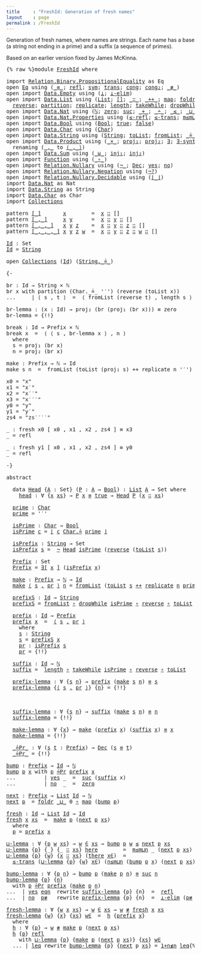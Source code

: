 ```yaml
---
title     : "FreshId: Generation of fresh names"
layout    : page
permalink : /FreshId
---
```


Generation of fresh names, where names are strings.
Each name has a base (a string not ending in a prime)
and a suffix (a sequence of primes).

Based on an earlier version fixed by James McKinna.

<pre class="Agda">{% raw %}<a id="307" class="Keyword">module</a> <a id="314" href="{% endraw %}{{ site.baseurl }}{% link out/FreshId.md %}{% raw %}" class="Module">FreshId</a> <a id="322" class="Keyword">where</a>

<a id="329" class="Keyword">import</a> <a id="336" href="https://agda.github.io/agda-stdlib/Relation.Binary.PropositionalEquality.html" class="Module">Relation.Binary.PropositionalEquality</a> <a id="374" class="Symbol">as</a> <a id="377" class="Module">Eq</a>
<a id="380" class="Keyword">open</a> <a id="385" href="https://agda.github.io/agda-stdlib/Relation.Binary.PropositionalEquality.html" class="Module">Eq</a> <a id="388" class="Keyword">using</a> <a id="394" class="Symbol">(</a><a id="395" href="https://agda.github.io/agda-stdlib/Agda.Builtin.Equality.html#83" class="Datatype Operator">_≡_</a><a id="398" class="Symbol">;</a> <a id="400" href="https://agda.github.io/agda-stdlib/Agda.Builtin.Equality.html#140" class="InductiveConstructor">refl</a><a id="404" class="Symbol">;</a> <a id="406" href="https://agda.github.io/agda-stdlib/Relation.Binary.PropositionalEquality.Core.html#565" class="Function">sym</a><a id="409" class="Symbol">;</a> <a id="411" href="https://agda.github.io/agda-stdlib/Relation.Binary.PropositionalEquality.Core.html#632" class="Function">trans</a><a id="416" class="Symbol">;</a> <a id="418" href="https://agda.github.io/agda-stdlib/Relation.Binary.PropositionalEquality.html#981" class="Function">cong</a><a id="422" class="Symbol">;</a> <a id="424" href="https://agda.github.io/agda-stdlib/Relation.Binary.PropositionalEquality.html#1219" class="Function">cong₂</a><a id="429" class="Symbol">;</a> <a id="431" href="https://agda.github.io/agda-stdlib/Relation.Binary.Core.html#4493" class="Function Operator">_≢_</a><a id="434" class="Symbol">)</a>
<a id="436" class="Keyword">open</a> <a id="441" class="Keyword">import</a> <a id="448" href="https://agda.github.io/agda-stdlib/Data.Empty.html" class="Module">Data.Empty</a> <a id="459" class="Keyword">using</a> <a id="465" class="Symbol">(</a><a id="466" href="https://agda.github.io/agda-stdlib/Data.Empty.html#243" class="Datatype">⊥</a><a id="467" class="Symbol">;</a> <a id="469" href="https://agda.github.io/agda-stdlib/Data.Empty.html#360" class="Function">⊥-elim</a><a id="475" class="Symbol">)</a>
<a id="477" class="Keyword">open</a> <a id="482" class="Keyword">import</a> <a id="489" href="https://agda.github.io/agda-stdlib/Data.List.html" class="Module">Data.List</a> <a id="499" class="Keyword">using</a> <a id="505" class="Symbol">(</a><a id="506" href="https://agda.github.io/agda-stdlib/Agda.Builtin.List.html#80" class="Datatype">List</a><a id="510" class="Symbol">;</a> <a id="512" href="https://agda.github.io/agda-stdlib/Data.List.Base.html#7335" class="InductiveConstructor">[]</a><a id="514" class="Symbol">;</a> <a id="516" href="https://agda.github.io/agda-stdlib/Agda.Builtin.List.html#132" class="InductiveConstructor Operator">_∷_</a><a id="519" class="Symbol">;</a> <a id="521" href="https://agda.github.io/agda-stdlib/Data.List.Base.html#1336" class="Function Operator">_++_</a><a id="525" class="Symbol">;</a> <a id="527" href="https://agda.github.io/agda-stdlib/Data.List.Base.html#1002" class="Function">map</a><a id="530" class="Symbol">;</a> <a id="532" href="https://agda.github.io/agda-stdlib/Data.List.Base.html#2325" class="Function">foldr</a><a id="537" class="Symbol">;</a> <a id="539" href="https://agda.github.io/agda-stdlib/Data.List.Base.html#6486" class="Function">filter</a><a id="545" class="Symbol">;</a>
  <a id="549" href="https://agda.github.io/agda-stdlib/Data.List.Base.html#7054" class="Function">reverse</a><a id="556" class="Symbol">;</a> <a id="558" href="https://agda.github.io/agda-stdlib/Data.List.Base.html#6678" class="Function">partition</a><a id="567" class="Symbol">;</a> <a id="569" href="https://agda.github.io/agda-stdlib/Data.List.Base.html#3425" class="Function">replicate</a><a id="578" class="Symbol">;</a> <a id="580" href="https://agda.github.io/agda-stdlib/Data.List.Base.html#3191" class="Function">length</a><a id="586" class="Symbol">;</a> <a id="588" href="https://agda.github.io/agda-stdlib/Data.List.Base.html#5627" class="Function">takeWhile</a><a id="597" class="Symbol">;</a> <a id="599" href="https://agda.github.io/agda-stdlib/Data.List.Base.html#5795" class="Function">dropWhile</a><a id="608" class="Symbol">)</a>
<a id="610" class="Keyword">open</a> <a id="615" class="Keyword">import</a> <a id="622" href="https://agda.github.io/agda-stdlib/Data.Nat.html" class="Module">Data.Nat</a> <a id="631" class="Keyword">using</a> <a id="637" class="Symbol">(</a><a id="638" href="https://agda.github.io/agda-stdlib/Agda.Builtin.Nat.html#97" class="Datatype">ℕ</a><a id="639" class="Symbol">;</a> <a id="641" href="https://agda.github.io/agda-stdlib/Agda.Builtin.Nat.html#115" class="InductiveConstructor">zero</a><a id="645" class="Symbol">;</a> <a id="647" href="https://agda.github.io/agda-stdlib/Agda.Builtin.Nat.html#128" class="InductiveConstructor">suc</a><a id="650" class="Symbol">;</a> <a id="652" href="https://agda.github.io/agda-stdlib/Agda.Builtin.Nat.html#230" class="Primitive Operator">_+_</a><a id="655" class="Symbol">;</a> <a id="657" href="https://agda.github.io/agda-stdlib/Agda.Builtin.Nat.html#320" class="Primitive Operator">_∸_</a><a id="660" class="Symbol">;</a> <a id="662" href="https://agda.github.io/agda-stdlib/Data.Nat.Base.html#802" class="Datatype Operator">_≤_</a><a id="665" class="Symbol">;</a> <a id="667" href="https://agda.github.io/agda-stdlib/Data.Nat.Base.html#2305" class="Function Operator">_⊔_</a><a id="670" class="Symbol">)</a>
<a id="672" class="Keyword">open</a> <a id="677" class="Keyword">import</a> <a id="684" href="https://agda.github.io/agda-stdlib/Data.Nat.Properties.html" class="Module">Data.Nat.Properties</a> <a id="704" class="Keyword">using</a> <a id="710" class="Symbol">(</a><a id="711" href="https://agda.github.io/agda-stdlib/Data.Nat.Properties.html#1888" class="Function">≤-refl</a><a id="717" class="Symbol">;</a> <a id="719" href="https://agda.github.io/agda-stdlib/Data.Nat.Properties.html#2081" class="Function">≤-trans</a><a id="726" class="Symbol">;</a> <a id="728" href="https://agda.github.io/agda-stdlib/Data.Nat.Properties.html#23310" class="Function">m≤m⊔n</a><a id="733" class="Symbol">;</a> <a id="735" href="https://agda.github.io/agda-stdlib/Data.Nat.Properties.html#23436" class="Function">n≤m⊔n</a><a id="740" class="Symbol">;</a> <a id="742" href="https://agda.github.io/agda-stdlib/Data.Nat.Properties.html#3662" class="Function">1+n≰n</a><a id="747" class="Symbol">)</a>
<a id="749" class="Keyword">open</a> <a id="754" class="Keyword">import</a> <a id="761" href="https://agda.github.io/agda-stdlib/Data.Bool.html" class="Module">Data.Bool</a> <a id="771" class="Keyword">using</a> <a id="777" class="Symbol">(</a><a id="778" href="https://agda.github.io/agda-stdlib/Agda.Builtin.Bool.html#67" class="Datatype">Bool</a><a id="782" class="Symbol">;</a> <a id="784" href="https://agda.github.io/agda-stdlib/Agda.Builtin.Bool.html#92" class="InductiveConstructor">true</a><a id="788" class="Symbol">;</a> <a id="790" href="https://agda.github.io/agda-stdlib/Agda.Builtin.Bool.html#86" class="InductiveConstructor">false</a><a id="795" class="Symbol">)</a>
<a id="797" class="Keyword">open</a> <a id="802" class="Keyword">import</a> <a id="809" href="https://agda.github.io/agda-stdlib/Data.Char.html" class="Module">Data.Char</a> <a id="819" class="Keyword">using</a> <a id="825" class="Symbol">(</a><a id="826" href="https://agda.github.io/agda-stdlib/Agda.Builtin.Char.html#132" class="Postulate">Char</a><a id="830" class="Symbol">)</a>
<a id="832" class="Keyword">open</a> <a id="837" class="Keyword">import</a> <a id="844" href="https://agda.github.io/agda-stdlib/Data.String.html" class="Module">Data.String</a> <a id="856" class="Keyword">using</a> <a id="862" class="Symbol">(</a><a id="863" href="https://agda.github.io/agda-stdlib/Agda.Builtin.String.html#165" class="Postulate">String</a><a id="869" class="Symbol">;</a> <a id="871" href="https://agda.github.io/agda-stdlib/Data.String.Base.html#930" class="Function">toList</a><a id="877" class="Symbol">;</a> <a id="879" href="https://agda.github.io/agda-stdlib/Data.String.Base.html#985" class="Function">fromList</a><a id="887" class="Symbol">;</a> <a id="889" href="https://agda.github.io/agda-stdlib/Data.String.html#1195" class="Function Operator">_≟_</a><a id="892" class="Symbol">)</a>
<a id="894" class="Keyword">open</a> <a id="899" class="Keyword">import</a> <a id="906" href="https://agda.github.io/agda-stdlib/Data.Product.html" class="Module">Data.Product</a> <a id="919" class="Keyword">using</a> <a id="925" class="Symbol">(</a><a id="926" href="https://agda.github.io/agda-stdlib/Data.Product.html#1329" class="Function Operator">_×_</a><a id="929" class="Symbol">;</a> <a id="931" href="https://agda.github.io/agda-stdlib/Data.Product.html#559" class="Field">proj₁</a><a id="936" class="Symbol">;</a> <a id="938" href="https://agda.github.io/agda-stdlib/Data.Product.html#573" class="Field">proj₂</a><a id="943" class="Symbol">;</a> <a id="945" href="https://agda.github.io/agda-stdlib/Data.Product.html#857" class="Function">∃</a><a id="946" class="Symbol">;</a> <a id="948" href="https://agda.github.io/agda-stdlib/Data.Product.html#918" class="Function">∃-syntax</a><a id="956" class="Symbol">)</a>
  <a id="960" class="Keyword">renaming</a> <a id="969" class="Symbol">(</a><a id="970" href="https://agda.github.io/agda-stdlib/Data.Product.html#543" class="InductiveConstructor Operator">_,_</a> <a id="974" class="Symbol">to</a> <a id="977" href="https://agda.github.io/agda-stdlib/Data.Product.html#543" class="InductiveConstructor Operator">⟨_,_⟩</a><a id="982" class="Symbol">)</a>
<a id="984" class="Keyword">open</a> <a id="989" class="Keyword">import</a> <a id="996" href="https://agda.github.io/agda-stdlib/Data.Sum.html" class="Module">Data.Sum</a> <a id="1005" class="Keyword">using</a> <a id="1011" class="Symbol">(</a><a id="1012" href="https://agda.github.io/agda-stdlib/Data.Sum.html#508" class="Datatype Operator">_⊎_</a><a id="1015" class="Symbol">;</a> <a id="1017" href="https://agda.github.io/agda-stdlib/Data.Sum.html#564" class="InductiveConstructor">inj₁</a><a id="1021" class="Symbol">;</a> <a id="1023" href="https://agda.github.io/agda-stdlib/Data.Sum.html#589" class="InductiveConstructor">inj₂</a><a id="1027" class="Symbol">)</a>
<a id="1029" class="Keyword">open</a> <a id="1034" class="Keyword">import</a> <a id="1041" href="https://agda.github.io/agda-stdlib/Function.html" class="Module">Function</a> <a id="1050" class="Keyword">using</a> <a id="1056" class="Symbol">(</a><a id="1057" href="https://agda.github.io/agda-stdlib/Function.html#748" class="Function Operator">_∘_</a><a id="1060" class="Symbol">)</a>
<a id="1062" class="Keyword">open</a> <a id="1067" class="Keyword">import</a> <a id="1074" href="https://agda.github.io/agda-stdlib/Relation.Nullary.html" class="Module">Relation.Nullary</a> <a id="1091" class="Keyword">using</a> <a id="1097" class="Symbol">(</a><a id="1098" href="https://agda.github.io/agda-stdlib/Relation.Nullary.html#464" class="Function Operator">¬_</a><a id="1100" class="Symbol">;</a> <a id="1102" href="https://agda.github.io/agda-stdlib/Relation.Nullary.html#534" class="Datatype">Dec</a><a id="1105" class="Symbol">;</a> <a id="1107" href="https://agda.github.io/agda-stdlib/Relation.Nullary.html#570" class="InductiveConstructor">yes</a><a id="1110" class="Symbol">;</a> <a id="1112" href="https://agda.github.io/agda-stdlib/Relation.Nullary.html#597" class="InductiveConstructor">no</a><a id="1114" class="Symbol">)</a>
<a id="1116" class="Keyword">open</a> <a id="1121" class="Keyword">import</a> <a id="1128" href="https://agda.github.io/agda-stdlib/Relation.Nullary.Negation.html" class="Module">Relation.Nullary.Negation</a> <a id="1154" class="Keyword">using</a> <a id="1160" class="Symbol">(</a><a id="1161" href="https://agda.github.io/agda-stdlib/Relation.Nullary.Negation.html#986" class="Function">¬?</a><a id="1163" class="Symbol">)</a>
<a id="1165" class="Keyword">open</a> <a id="1170" class="Keyword">import</a> <a id="1177" href="https://agda.github.io/agda-stdlib/Relation.Nullary.Decidable.html" class="Module">Relation.Nullary.Decidable</a> <a id="1204" class="Keyword">using</a> <a id="1210" class="Symbol">(</a><a id="1211" href="https://agda.github.io/agda-stdlib/Relation.Nullary.Decidable.html#822" class="Function Operator">⌊_⌋</a><a id="1214" class="Symbol">)</a>
<a id="1216" class="Keyword">import</a> <a id="1223" href="https://agda.github.io/agda-stdlib/Data.Nat.html" class="Module">Data.Nat</a> <a id="1232" class="Symbol">as</a> <a id="1235" class="Module">Nat</a>
<a id="1239" class="Keyword">import</a> <a id="1246" href="https://agda.github.io/agda-stdlib/Data.String.html" class="Module">Data.String</a> <a id="1258" class="Symbol">as</a> <a id="1261" class="Module">String</a>
<a id="1268" class="Keyword">import</a> <a id="1275" href="https://agda.github.io/agda-stdlib/Data.Char.html" class="Module">Data.Char</a> <a id="1285" class="Symbol">as</a> <a id="1288" class="Module">Char</a>
<a id="1293" class="Keyword">import</a> <a id="1300" href="{% endraw %}{{ site.baseurl }}{% link out/Collections.md %}{% raw %}" class="Module">Collections</a>

<a id="1313" class="Keyword">pattern</a> <a id="[_]"></a><a id="1321" href="{% endraw %}{{ site.baseurl }}{% link out/FreshId.md %}{% raw %}#1321" class="InductiveConstructor Operator">[_]</a>       <a id="1331" href="{% endraw %}{{ site.baseurl }}{% link out/FreshId.md %}{% raw %}#1343" class="Bound">x</a>        <a id="1340" class="Symbol">=</a>  <a id="1343" href="{% endraw %}{{ site.baseurl }}{% link out/FreshId.md %}{% raw %}#1343" class="Bound">x</a> <a id="1345" href="https://agda.github.io/agda-stdlib/Agda.Builtin.List.html#132" class="InductiveConstructor Operator">∷</a> <a id="1347" class="InductiveConstructor">[]</a>
<a id="1350" class="Keyword">pattern</a> <a id="[_,_]"></a><a id="1358" href="{% endraw %}{{ site.baseurl }}{% link out/FreshId.md %}{% raw %}#1358" class="InductiveConstructor Operator">[_,_]</a>     <a id="1368" href="{% endraw %}{{ site.baseurl }}{% link out/FreshId.md %}{% raw %}#1380" class="Bound">x</a> <a id="1370" href="{% endraw %}{{ site.baseurl }}{% link out/FreshId.md %}{% raw %}#1384" class="Bound">y</a>      <a id="1377" class="Symbol">=</a>  <a id="1380" href="{% endraw %}{{ site.baseurl }}{% link out/FreshId.md %}{% raw %}#1380" class="Bound">x</a> <a id="1382" href="https://agda.github.io/agda-stdlib/Agda.Builtin.List.html#132" class="InductiveConstructor Operator">∷</a> <a id="1384" href="{% endraw %}{{ site.baseurl }}{% link out/FreshId.md %}{% raw %}#1384" class="Bound">y</a> <a id="1386" href="https://agda.github.io/agda-stdlib/Agda.Builtin.List.html#132" class="InductiveConstructor Operator">∷</a> <a id="1388" class="InductiveConstructor">[]</a>
<a id="1391" class="Keyword">pattern</a> <a id="[_,_,_]"></a><a id="1399" href="{% endraw %}{{ site.baseurl }}{% link out/FreshId.md %}{% raw %}#1399" class="InductiveConstructor Operator">[_,_,_]</a>   <a id="1409" href="{% endraw %}{{ site.baseurl }}{% link out/FreshId.md %}{% raw %}#1421" class="Bound">x</a> <a id="1411" href="{% endraw %}{{ site.baseurl }}{% link out/FreshId.md %}{% raw %}#1425" class="Bound">y</a> <a id="1413" href="{% endraw %}{{ site.baseurl }}{% link out/FreshId.md %}{% raw %}#1429" class="Bound">z</a>    <a id="1418" class="Symbol">=</a>  <a id="1421" href="{% endraw %}{{ site.baseurl }}{% link out/FreshId.md %}{% raw %}#1421" class="Bound">x</a> <a id="1423" href="https://agda.github.io/agda-stdlib/Agda.Builtin.List.html#132" class="InductiveConstructor Operator">∷</a> <a id="1425" href="{% endraw %}{{ site.baseurl }}{% link out/FreshId.md %}{% raw %}#1425" class="Bound">y</a> <a id="1427" href="https://agda.github.io/agda-stdlib/Agda.Builtin.List.html#132" class="InductiveConstructor Operator">∷</a> <a id="1429" href="{% endraw %}{{ site.baseurl }}{% link out/FreshId.md %}{% raw %}#1429" class="Bound">z</a> <a id="1431" href="https://agda.github.io/agda-stdlib/Agda.Builtin.List.html#132" class="InductiveConstructor Operator">∷</a> <a id="1433" class="InductiveConstructor">[]</a>
<a id="1436" class="Keyword">pattern</a> <a id="[_,_,_,_]"></a><a id="1444" href="{% endraw %}{{ site.baseurl }}{% link out/FreshId.md %}{% raw %}#1444" class="InductiveConstructor Operator">[_,_,_,_]</a> <a id="1454" href="{% endraw %}{{ site.baseurl }}{% link out/FreshId.md %}{% raw %}#1466" class="Bound">x</a> <a id="1456" href="{% endraw %}{{ site.baseurl }}{% link out/FreshId.md %}{% raw %}#1470" class="Bound">y</a> <a id="1458" href="{% endraw %}{{ site.baseurl }}{% link out/FreshId.md %}{% raw %}#1474" class="Bound">z</a> <a id="1460" href="{% endraw %}{{ site.baseurl }}{% link out/FreshId.md %}{% raw %}#1478" class="Bound">w</a>  <a id="1463" class="Symbol">=</a>  <a id="1466" href="{% endraw %}{{ site.baseurl }}{% link out/FreshId.md %}{% raw %}#1466" class="Bound">x</a> <a id="1468" href="https://agda.github.io/agda-stdlib/Agda.Builtin.List.html#132" class="InductiveConstructor Operator">∷</a> <a id="1470" href="{% endraw %}{{ site.baseurl }}{% link out/FreshId.md %}{% raw %}#1470" class="Bound">y</a> <a id="1472" href="https://agda.github.io/agda-stdlib/Agda.Builtin.List.html#132" class="InductiveConstructor Operator">∷</a> <a id="1474" href="{% endraw %}{{ site.baseurl }}{% link out/FreshId.md %}{% raw %}#1474" class="Bound">z</a> <a id="1476" href="https://agda.github.io/agda-stdlib/Agda.Builtin.List.html#132" class="InductiveConstructor Operator">∷</a> <a id="1478" href="{% endraw %}{{ site.baseurl }}{% link out/FreshId.md %}{% raw %}#1478" class="Bound">w</a> <a id="1480" href="https://agda.github.io/agda-stdlib/Agda.Builtin.List.html#132" class="InductiveConstructor Operator">∷</a> <a id="1482" class="InductiveConstructor">[]</a>

<a id="Id"></a><a id="1486" href="{% endraw %}{{ site.baseurl }}{% link out/FreshId.md %}{% raw %}#1486" class="Function">Id</a> <a id="1489" class="Symbol">:</a> <a id="1491" class="PrimitiveType">Set</a>
<a id="1495" href="{% endraw %}{{ site.baseurl }}{% link out/FreshId.md %}{% raw %}#1486" class="Function">Id</a> <a id="1498" class="Symbol">=</a> <a id="1500" href="https://agda.github.io/agda-stdlib/Agda.Builtin.String.html#165" class="Postulate">String</a>

<a id="1508" class="Keyword">open</a> <a id="1513" href="{% endraw %}{{ site.baseurl }}{% link out/Collections.md %}{% raw %}" class="Module">Collections</a> <a id="1525" class="Symbol">(</a><a id="1526" href="{% endraw %}{{ site.baseurl }}{% link out/FreshId.md %}{% raw %}#1486" class="Function">Id</a><a id="1528" class="Symbol">)</a> <a id="1530" class="Symbol">(</a><a id="1531" href="https://agda.github.io/agda-stdlib/Data.String.html#1195" class="Function Operator">String._≟_</a><a id="1541" class="Symbol">)</a>

<a id="1544" class="Comment">{-

br : Id → String × ℕ
br x with partition (Char._≟_ &#39;′&#39;) (reverse (toList x))
...     | ⟨ s , t ⟩  =  ⟨ fromList (reverse t) , length s ⟩

br-lemma : (x : Id) → proj₂ (br (proj₁ (br x))) ≡ zero
br-lemma = {!!}

break : Id → Prefix × ℕ
break x  =  ⟨ ⟨ s , br-lemma x ⟩ , n ⟩
  where
  s = proj₁ (br x)
  n = proj₂ (br x)

make : Prefix → ℕ → Id
make s n  =  fromList (toList (proj₁ s) ++ replicate n &#39;′&#39;)

x0 = &quot;x&quot;
x1 = &quot;x′&quot;
x2 = &quot;x′′&quot;
x3 = &quot;x′′′&quot;
y0 = &quot;y&quot;
y1 = &quot;y′&quot;
zs4 = &quot;zs′′′′&quot;

_ : fresh x0 [ x0 , x1 , x2 , zs4 ] ≡ x3
_ = refl

_ : fresh y1 [ x0 , x1 , x2 , zs4 ] ≡ y0
_ = refl

-}</a>

<a id="2135" class="Keyword">abstract</a>

  <a id="2147" class="Keyword">data</a> <a id="Head"></a><a id="2152" href="{% endraw %}{{ site.baseurl }}{% link out/FreshId.md %}{% raw %}#2152" class="Datatype">Head</a> <a id="2157" class="Symbol">{</a><a id="2158" href="{% endraw %}{{ site.baseurl }}{% link out/FreshId.md %}{% raw %}#2158" class="Bound">A</a> <a id="2160" class="Symbol">:</a> <a id="2162" class="PrimitiveType">Set</a><a id="2165" class="Symbol">}</a> <a id="2167" class="Symbol">(</a><a id="2168" href="{% endraw %}{{ site.baseurl }}{% link out/FreshId.md %}{% raw %}#2168" class="Bound">P</a> <a id="2170" class="Symbol">:</a> <a id="2172" href="{% endraw %}{{ site.baseurl }}{% link out/FreshId.md %}{% raw %}#2158" class="Bound">A</a> <a id="2174" class="Symbol">→</a> <a id="2176" href="https://agda.github.io/agda-stdlib/Agda.Builtin.Bool.html#67" class="Datatype">Bool</a><a id="2180" class="Symbol">)</a> <a id="2182" class="Symbol">:</a> <a id="2184" href="https://agda.github.io/agda-stdlib/Agda.Builtin.List.html#80" class="Datatype">List</a> <a id="2189" href="{% endraw %}{{ site.baseurl }}{% link out/FreshId.md %}{% raw %}#2158" class="Bound">A</a> <a id="2191" class="Symbol">→</a> <a id="2193" class="PrimitiveType">Set</a> <a id="2197" class="Keyword">where</a>
    <a id="Head.head"></a><a id="2207" href="{% endraw %}{{ site.baseurl }}{% link out/FreshId.md %}{% raw %}#2207" class="InductiveConstructor">head</a> <a id="2212" class="Symbol">:</a> <a id="2214" class="Symbol">∀</a> <a id="2216" class="Symbol">{</a><a id="2217" href="{% endraw %}{{ site.baseurl }}{% link out/FreshId.md %}{% raw %}#2217" class="Bound">x</a> <a id="2219" href="{% endraw %}{{ site.baseurl }}{% link out/FreshId.md %}{% raw %}#2219" class="Bound">xs</a><a id="2221" class="Symbol">}</a> <a id="2223" class="Symbol">→</a> <a id="2225" href="{% endraw %}{{ site.baseurl }}{% link out/FreshId.md %}{% raw %}#2168" class="Bound">P</a> <a id="2227" href="{% endraw %}{{ site.baseurl }}{% link out/FreshId.md %}{% raw %}#2217" class="Bound">x</a> <a id="2229" href="https://agda.github.io/agda-stdlib/Agda.Builtin.Equality.html#83" class="Datatype Operator">≡</a> <a id="2231" href="https://agda.github.io/agda-stdlib/Agda.Builtin.Bool.html#92" class="InductiveConstructor">true</a> <a id="2236" class="Symbol">→</a> <a id="2238" href="{% endraw %}{{ site.baseurl }}{% link out/FreshId.md %}{% raw %}#2152" class="Datatype">Head</a> <a id="2243" href="{% endraw %}{{ site.baseurl }}{% link out/FreshId.md %}{% raw %}#2168" class="Bound">P</a> <a id="2245" class="Symbol">(</a><a id="2246" href="{% endraw %}{{ site.baseurl }}{% link out/FreshId.md %}{% raw %}#2217" class="Bound">x</a> <a id="2248" href="https://agda.github.io/agda-stdlib/Agda.Builtin.List.html#132" class="InductiveConstructor Operator">∷</a> <a id="2250" href="{% endraw %}{{ site.baseurl }}{% link out/FreshId.md %}{% raw %}#2219" class="Bound">xs</a><a id="2252" class="Symbol">)</a>

  <a id="prime"></a><a id="2257" href="{% endraw %}{{ site.baseurl }}{% link out/FreshId.md %}{% raw %}#2257" class="Function">prime</a> <a id="2263" class="Symbol">:</a> <a id="2265" href="https://agda.github.io/agda-stdlib/Agda.Builtin.Char.html#132" class="Postulate">Char</a>
  <a id="2272" href="{% endraw %}{{ site.baseurl }}{% link out/FreshId.md %}{% raw %}#2257" class="Function">prime</a> <a id="2278" class="Symbol">=</a> <a id="2280" class="String">&#39;′&#39;</a>

  <a id="isPrime"></a><a id="2287" href="{% endraw %}{{ site.baseurl }}{% link out/FreshId.md %}{% raw %}#2287" class="Function">isPrime</a> <a id="2295" class="Symbol">:</a> <a id="2297" href="https://agda.github.io/agda-stdlib/Agda.Builtin.Char.html#132" class="Postulate">Char</a> <a id="2302" class="Symbol">→</a> <a id="2304" href="https://agda.github.io/agda-stdlib/Agda.Builtin.Bool.html#67" class="Datatype">Bool</a>
  <a id="2311" href="{% endraw %}{{ site.baseurl }}{% link out/FreshId.md %}{% raw %}#2287" class="Function">isPrime</a> <a id="2319" href="{% endraw %}{{ site.baseurl }}{% link out/FreshId.md %}{% raw %}#2319" class="Bound">c</a> <a id="2321" class="Symbol">=</a> <a id="2323" href="https://agda.github.io/agda-stdlib/Relation.Nullary.Decidable.html#822" class="Function Operator">⌊</a> <a id="2325" href="{% endraw %}{{ site.baseurl }}{% link out/FreshId.md %}{% raw %}#2319" class="Bound">c</a> <a id="2327" href="https://agda.github.io/agda-stdlib/Data.Char.html#865" class="Function Operator">Char.≟</a> <a id="2334" href="{% endraw %}{{ site.baseurl }}{% link out/FreshId.md %}{% raw %}#2257" class="Function">prime</a> <a id="2340" href="https://agda.github.io/agda-stdlib/Relation.Nullary.Decidable.html#822" class="Function Operator">⌋</a>

  <a id="isPrefix"></a><a id="2345" href="{% endraw %}{{ site.baseurl }}{% link out/FreshId.md %}{% raw %}#2345" class="Function">isPrefix</a> <a id="2354" class="Symbol">:</a> <a id="2356" href="https://agda.github.io/agda-stdlib/Agda.Builtin.String.html#165" class="Postulate">String</a> <a id="2363" class="Symbol">→</a> <a id="2365" class="PrimitiveType">Set</a>
  <a id="2371" href="{% endraw %}{{ site.baseurl }}{% link out/FreshId.md %}{% raw %}#2345" class="Function">isPrefix</a> <a id="2380" href="{% endraw %}{{ site.baseurl }}{% link out/FreshId.md %}{% raw %}#2380" class="Bound">s</a> <a id="2382" class="Symbol">=</a>  <a id="2385" href="https://agda.github.io/agda-stdlib/Relation.Nullary.html#464" class="Function Operator">¬</a> <a id="2387" href="{% endraw %}{{ site.baseurl }}{% link out/FreshId.md %}{% raw %}#2152" class="Datatype">Head</a> <a id="2392" href="{% endraw %}{{ site.baseurl }}{% link out/FreshId.md %}{% raw %}#2287" class="Function">isPrime</a> <a id="2400" class="Symbol">(</a><a id="2401" href="https://agda.github.io/agda-stdlib/Data.List.Base.html#7054" class="Function">reverse</a> <a id="2409" class="Symbol">(</a><a id="2410" href="https://agda.github.io/agda-stdlib/Data.String.Base.html#930" class="Function">toList</a> <a id="2417" href="{% endraw %}{{ site.baseurl }}{% link out/FreshId.md %}{% raw %}#2380" class="Bound">s</a><a id="2418" class="Symbol">))</a>

  <a id="Prefix"></a><a id="2424" href="{% endraw %}{{ site.baseurl }}{% link out/FreshId.md %}{% raw %}#2424" class="Function">Prefix</a> <a id="2431" class="Symbol">:</a> <a id="2433" class="PrimitiveType">Set</a>
  <a id="2439" href="{% endraw %}{{ site.baseurl }}{% link out/FreshId.md %}{% raw %}#2424" class="Function">Prefix</a> <a id="2446" class="Symbol">=</a> <a id="2448" href="https://agda.github.io/agda-stdlib/Data.Product.html#918" class="Function">∃[</a> <a id="2451" href="{% endraw %}{{ site.baseurl }}{% link out/FreshId.md %}{% raw %}#2451" class="Bound">x</a> <a id="2453" href="https://agda.github.io/agda-stdlib/Data.Product.html#918" class="Function">]</a> <a id="2455" class="Symbol">(</a><a id="2456" href="{% endraw %}{{ site.baseurl }}{% link out/FreshId.md %}{% raw %}#2345" class="Function">isPrefix</a> <a id="2465" href="{% endraw %}{{ site.baseurl }}{% link out/FreshId.md %}{% raw %}#2451" class="Bound">x</a><a id="2466" class="Symbol">)</a>

  <a id="make"></a><a id="2471" href="{% endraw %}{{ site.baseurl }}{% link out/FreshId.md %}{% raw %}#2471" class="Function">make</a> <a id="2476" class="Symbol">:</a> <a id="2478" href="{% endraw %}{{ site.baseurl }}{% link out/FreshId.md %}{% raw %}#2424" class="Function">Prefix</a> <a id="2485" class="Symbol">→</a> <a id="2487" href="https://agda.github.io/agda-stdlib/Agda.Builtin.Nat.html#97" class="Datatype">ℕ</a> <a id="2489" class="Symbol">→</a> <a id="2491" href="{% endraw %}{{ site.baseurl }}{% link out/FreshId.md %}{% raw %}#1486" class="Function">Id</a>
  <a id="2496" href="{% endraw %}{{ site.baseurl }}{% link out/FreshId.md %}{% raw %}#2471" class="Function">make</a> <a id="2501" href="https://agda.github.io/agda-stdlib/Data.Product.html#543" class="InductiveConstructor Operator">⟨</a> <a id="2503" href="{% endraw %}{{ site.baseurl }}{% link out/FreshId.md %}{% raw %}#2503" class="Bound">s</a> <a id="2505" href="https://agda.github.io/agda-stdlib/Data.Product.html#543" class="InductiveConstructor Operator">,</a> <a id="2507" href="{% endraw %}{{ site.baseurl }}{% link out/FreshId.md %}{% raw %}#2507" class="Bound">pr</a> <a id="2510" href="https://agda.github.io/agda-stdlib/Data.Product.html#543" class="InductiveConstructor Operator">⟩</a> <a id="2512" href="{% endraw %}{{ site.baseurl }}{% link out/FreshId.md %}{% raw %}#2512" class="Bound">n</a> <a id="2514" class="Symbol">=</a> <a id="2516" href="https://agda.github.io/agda-stdlib/Data.String.Base.html#985" class="Function">fromList</a> <a id="2525" class="Symbol">(</a><a id="2526" href="https://agda.github.io/agda-stdlib/Data.String.Base.html#930" class="Function">toList</a> <a id="2533" href="{% endraw %}{{ site.baseurl }}{% link out/FreshId.md %}{% raw %}#2503" class="Bound">s</a> <a id="2535" href="https://agda.github.io/agda-stdlib/Data.List.Base.html#1336" class="Function Operator">++</a> <a id="2538" href="https://agda.github.io/agda-stdlib/Data.List.Base.html#3425" class="Function">replicate</a> <a id="2548" href="{% endraw %}{{ site.baseurl }}{% link out/FreshId.md %}{% raw %}#2512" class="Bound">n</a> <a id="2550" href="{% endraw %}{{ site.baseurl }}{% link out/FreshId.md %}{% raw %}#2257" class="Function">prime</a><a id="2555" class="Symbol">)</a>

  <a id="prefixS"></a><a id="2560" href="{% endraw %}{{ site.baseurl }}{% link out/FreshId.md %}{% raw %}#2560" class="Function">prefixS</a> <a id="2568" class="Symbol">:</a> <a id="2570" href="{% endraw %}{{ site.baseurl }}{% link out/FreshId.md %}{% raw %}#1486" class="Function">Id</a> <a id="2573" class="Symbol">→</a> <a id="2575" href="https://agda.github.io/agda-stdlib/Agda.Builtin.String.html#165" class="Postulate">String</a>
  <a id="2584" href="{% endraw %}{{ site.baseurl }}{% link out/FreshId.md %}{% raw %}#2560" class="Function">prefixS</a> <a id="2592" class="Symbol">=</a> <a id="2594" href="https://agda.github.io/agda-stdlib/Data.String.Base.html#985" class="Function">fromList</a> <a id="2603" href="https://agda.github.io/agda-stdlib/Function.html#748" class="Function Operator">∘</a> <a id="2605" href="https://agda.github.io/agda-stdlib/Data.List.Base.html#5795" class="Function">dropWhile</a> <a id="2615" href="{% endraw %}{{ site.baseurl }}{% link out/FreshId.md %}{% raw %}#2287" class="Function">isPrime</a> <a id="2623" href="https://agda.github.io/agda-stdlib/Function.html#748" class="Function Operator">∘</a> <a id="2625" href="https://agda.github.io/agda-stdlib/Data.List.Base.html#7054" class="Function">reverse</a> <a id="2633" href="https://agda.github.io/agda-stdlib/Function.html#748" class="Function Operator">∘</a> <a id="2635" href="https://agda.github.io/agda-stdlib/Data.String.Base.html#930" class="Function">toList</a>

  <a id="prefix"></a><a id="2645" href="{% endraw %}{{ site.baseurl }}{% link out/FreshId.md %}{% raw %}#2645" class="Function">prefix</a> <a id="2652" class="Symbol">:</a> <a id="2654" href="{% endraw %}{{ site.baseurl }}{% link out/FreshId.md %}{% raw %}#1486" class="Function">Id</a> <a id="2657" class="Symbol">→</a> <a id="2659" href="{% endraw %}{{ site.baseurl }}{% link out/FreshId.md %}{% raw %}#2424" class="Function">Prefix</a>
  <a id="2668" href="{% endraw %}{{ site.baseurl }}{% link out/FreshId.md %}{% raw %}#2645" class="Function">prefix</a> <a id="2675" href="{% endraw %}{{ site.baseurl }}{% link out/FreshId.md %}{% raw %}#2675" class="Bound">x</a>  <a id="2678" class="Symbol">=</a>  <a id="2681" href="https://agda.github.io/agda-stdlib/Data.Product.html#543" class="InductiveConstructor Operator">⟨</a> <a id="2683" href="{% endraw %}{{ site.baseurl }}{% link out/FreshId.md %}{% raw %}#2707" class="Function">s</a> <a id="2685" href="https://agda.github.io/agda-stdlib/Data.Product.html#543" class="InductiveConstructor Operator">,</a> <a id="2687" href="{% endraw %}{{ site.baseurl }}{% link out/FreshId.md %}{% raw %}#2740" class="Function">pr</a> <a id="2690" href="https://agda.github.io/agda-stdlib/Data.Product.html#543" class="InductiveConstructor Operator">⟩</a> 
    <a id="2697" class="Keyword">where</a>
    <a id="2707" href="{% endraw %}{{ site.baseurl }}{% link out/FreshId.md %}{% raw %}#2707" class="Function">s</a> <a id="2709" class="Symbol">:</a> <a id="2711" href="https://agda.github.io/agda-stdlib/Agda.Builtin.String.html#165" class="Postulate">String</a>
    <a id="2722" href="{% endraw %}{{ site.baseurl }}{% link out/FreshId.md %}{% raw %}#2707" class="Function">s</a> <a id="2724" class="Symbol">=</a> <a id="2726" href="{% endraw %}{{ site.baseurl }}{% link out/FreshId.md %}{% raw %}#2560" class="Function">prefixS</a> <a id="2734" href="{% endraw %}{{ site.baseurl }}{% link out/FreshId.md %}{% raw %}#2675" class="Bound">x</a>
    <a id="2740" href="{% endraw %}{{ site.baseurl }}{% link out/FreshId.md %}{% raw %}#2740" class="Function">pr</a> <a id="2743" class="Symbol">:</a> <a id="2745" href="{% endraw %}{{ site.baseurl }}{% link out/FreshId.md %}{% raw %}#2345" class="Function">isPrefix</a> <a id="2754" href="{% endraw %}{{ site.baseurl }}{% link out/FreshId.md %}{% raw %}#2707" class="Function">s</a>
    <a id="2760" href="{% endraw %}{{ site.baseurl }}{% link out/FreshId.md %}{% raw %}#2740" class="Function">pr</a> <a id="2763" class="Symbol">=</a> <a id="2765" class="Symbol">{!!}</a>
    
  <a id="suffix"></a><a id="2777" href="{% endraw %}{{ site.baseurl }}{% link out/FreshId.md %}{% raw %}#2777" class="Function">suffix</a> <a id="2784" class="Symbol">:</a> <a id="2786" href="{% endraw %}{{ site.baseurl }}{% link out/FreshId.md %}{% raw %}#1486" class="Function">Id</a> <a id="2789" class="Symbol">→</a> <a id="2791" href="https://agda.github.io/agda-stdlib/Agda.Builtin.Nat.html#97" class="Datatype">ℕ</a>
  <a id="2795" href="{% endraw %}{{ site.baseurl }}{% link out/FreshId.md %}{% raw %}#2777" class="Function">suffix</a> <a id="2802" class="Symbol">=</a>  <a id="2805" href="https://agda.github.io/agda-stdlib/Data.List.Base.html#3191" class="Function">length</a> <a id="2812" href="https://agda.github.io/agda-stdlib/Function.html#748" class="Function Operator">∘</a> <a id="2814" href="https://agda.github.io/agda-stdlib/Data.List.Base.html#5627" class="Function">takeWhile</a> <a id="2824" href="{% endraw %}{{ site.baseurl }}{% link out/FreshId.md %}{% raw %}#2287" class="Function">isPrime</a> <a id="2832" href="https://agda.github.io/agda-stdlib/Function.html#748" class="Function Operator">∘</a> <a id="2834" href="https://agda.github.io/agda-stdlib/Data.List.Base.html#7054" class="Function">reverse</a> <a id="2842" href="https://agda.github.io/agda-stdlib/Function.html#748" class="Function Operator">∘</a> <a id="2844" href="https://agda.github.io/agda-stdlib/Data.String.Base.html#930" class="Function">toList</a>

  <a id="prefix-lemma"></a><a id="2854" href="{% endraw %}{{ site.baseurl }}{% link out/FreshId.md %}{% raw %}#2854" class="Function">prefix-lemma</a> <a id="2867" class="Symbol">:</a> <a id="2869" class="Symbol">∀</a> <a id="2871" class="Symbol">{</a><a id="2872" href="{% endraw %}{{ site.baseurl }}{% link out/FreshId.md %}{% raw %}#2872" class="Bound">s</a> <a id="2874" href="{% endraw %}{{ site.baseurl }}{% link out/FreshId.md %}{% raw %}#2874" class="Bound">n</a><a id="2875" class="Symbol">}</a> <a id="2877" class="Symbol">→</a> <a id="2879" href="{% endraw %}{{ site.baseurl }}{% link out/FreshId.md %}{% raw %}#2645" class="Function">prefix</a> <a id="2886" class="Symbol">(</a><a id="2887" href="{% endraw %}{{ site.baseurl }}{% link out/FreshId.md %}{% raw %}#2471" class="Function">make</a> <a id="2892" href="{% endraw %}{{ site.baseurl }}{% link out/FreshId.md %}{% raw %}#2872" class="Bound">s</a> <a id="2894" href="{% endraw %}{{ site.baseurl }}{% link out/FreshId.md %}{% raw %}#2874" class="Bound">n</a><a id="2895" class="Symbol">)</a> <a id="2897" href="https://agda.github.io/agda-stdlib/Agda.Builtin.Equality.html#83" class="Datatype Operator">≡</a> <a id="2899" href="{% endraw %}{{ site.baseurl }}{% link out/FreshId.md %}{% raw %}#2872" class="Bound">s</a>
  <a id="2903" href="{% endraw %}{{ site.baseurl }}{% link out/FreshId.md %}{% raw %}#2854" class="Function">prefix-lemma</a> <a id="2916" class="Symbol">{</a><a id="2917" href="https://agda.github.io/agda-stdlib/Data.Product.html#543" class="InductiveConstructor Operator">⟨</a> <a id="2919" href="{% endraw %}{{ site.baseurl }}{% link out/FreshId.md %}{% raw %}#2919" class="Bound">s</a> <a id="2921" href="https://agda.github.io/agda-stdlib/Data.Product.html#543" class="InductiveConstructor Operator">,</a> <a id="2923" href="{% endraw %}{{ site.baseurl }}{% link out/FreshId.md %}{% raw %}#2923" class="Bound">pr</a> <a id="2926" href="https://agda.github.io/agda-stdlib/Data.Product.html#543" class="InductiveConstructor Operator">⟩</a><a id="2927" class="Symbol">}</a> <a id="2929" class="Symbol">{</a><a id="2930" href="{% endraw %}{{ site.baseurl }}{% link out/FreshId.md %}{% raw %}#2930" class="Bound">n</a><a id="2931" class="Symbol">}</a> <a id="2933" class="Symbol">=</a> <a id="2935" class="Symbol">{!!}</a>



  <a id="suffix-lemma"></a><a id="2945" href="{% endraw %}{{ site.baseurl }}{% link out/FreshId.md %}{% raw %}#2945" class="Function">suffix-lemma</a> <a id="2958" class="Symbol">:</a> <a id="2960" class="Symbol">∀</a> <a id="2962" class="Symbol">{</a><a id="2963" href="{% endraw %}{{ site.baseurl }}{% link out/FreshId.md %}{% raw %}#2963" class="Bound">s</a> <a id="2965" href="{% endraw %}{{ site.baseurl }}{% link out/FreshId.md %}{% raw %}#2965" class="Bound">n</a><a id="2966" class="Symbol">}</a> <a id="2968" class="Symbol">→</a> <a id="2970" href="{% endraw %}{{ site.baseurl }}{% link out/FreshId.md %}{% raw %}#2777" class="Function">suffix</a> <a id="2977" class="Symbol">(</a><a id="2978" href="{% endraw %}{{ site.baseurl }}{% link out/FreshId.md %}{% raw %}#2471" class="Function">make</a> <a id="2983" href="{% endraw %}{{ site.baseurl }}{% link out/FreshId.md %}{% raw %}#2963" class="Bound">s</a> <a id="2985" href="{% endraw %}{{ site.baseurl }}{% link out/FreshId.md %}{% raw %}#2965" class="Bound">n</a><a id="2986" class="Symbol">)</a> <a id="2988" href="https://agda.github.io/agda-stdlib/Agda.Builtin.Equality.html#83" class="Datatype Operator">≡</a> <a id="2990" href="{% endraw %}{{ site.baseurl }}{% link out/FreshId.md %}{% raw %}#2965" class="Bound">n</a>
  <a id="2994" href="{% endraw %}{{ site.baseurl }}{% link out/FreshId.md %}{% raw %}#2945" class="Function">suffix-lemma</a> <a id="3007" class="Symbol">=</a> <a id="3009" class="Symbol">{!!}</a>

  <a id="make-lemma"></a><a id="3017" href="{% endraw %}{{ site.baseurl }}{% link out/FreshId.md %}{% raw %}#3017" class="Function">make-lemma</a> <a id="3028" class="Symbol">:</a> <a id="3030" class="Symbol">∀</a> <a id="3032" class="Symbol">{</a><a id="3033" href="{% endraw %}{{ site.baseurl }}{% link out/FreshId.md %}{% raw %}#3033" class="Bound">x</a><a id="3034" class="Symbol">}</a> <a id="3036" class="Symbol">→</a> <a id="3038" href="{% endraw %}{{ site.baseurl }}{% link out/FreshId.md %}{% raw %}#2471" class="Function">make</a> <a id="3043" class="Symbol">(</a><a id="3044" href="{% endraw %}{{ site.baseurl }}{% link out/FreshId.md %}{% raw %}#2645" class="Function">prefix</a> <a id="3051" href="{% endraw %}{{ site.baseurl }}{% link out/FreshId.md %}{% raw %}#3033" class="Bound">x</a><a id="3052" class="Symbol">)</a> <a id="3054" class="Symbol">(</a><a id="3055" href="{% endraw %}{{ site.baseurl }}{% link out/FreshId.md %}{% raw %}#2777" class="Function">suffix</a> <a id="3062" href="{% endraw %}{{ site.baseurl }}{% link out/FreshId.md %}{% raw %}#3033" class="Bound">x</a><a id="3063" class="Symbol">)</a> <a id="3065" href="https://agda.github.io/agda-stdlib/Agda.Builtin.Equality.html#83" class="Datatype Operator">≡</a> <a id="3067" href="{% endraw %}{{ site.baseurl }}{% link out/FreshId.md %}{% raw %}#3033" class="Bound">x</a>
  <a id="3071" href="{% endraw %}{{ site.baseurl }}{% link out/FreshId.md %}{% raw %}#3017" class="Function">make-lemma</a> <a id="3082" class="Symbol">=</a> <a id="3084" class="Symbol">{!!}</a>

  <a id="_≟Pr_"></a><a id="3092" href="{% endraw %}{{ site.baseurl }}{% link out/FreshId.md %}{% raw %}#3092" class="Function Operator">_≟Pr_</a> <a id="3098" class="Symbol">:</a> <a id="3100" class="Symbol">∀</a> <a id="3102" class="Symbol">(</a><a id="3103" href="{% endraw %}{{ site.baseurl }}{% link out/FreshId.md %}{% raw %}#3103" class="Bound">s</a> <a id="3105" href="{% endraw %}{{ site.baseurl }}{% link out/FreshId.md %}{% raw %}#3105" class="Bound">t</a> <a id="3107" class="Symbol">:</a> <a id="3109" href="{% endraw %}{{ site.baseurl }}{% link out/FreshId.md %}{% raw %}#2424" class="Function">Prefix</a><a id="3115" class="Symbol">)</a> <a id="3117" class="Symbol">→</a> <a id="3119" href="https://agda.github.io/agda-stdlib/Relation.Nullary.html#534" class="Datatype">Dec</a> <a id="3123" class="Symbol">(</a><a id="3124" href="{% endraw %}{{ site.baseurl }}{% link out/FreshId.md %}{% raw %}#3103" class="Bound">s</a> <a id="3126" href="https://agda.github.io/agda-stdlib/Agda.Builtin.Equality.html#83" class="Datatype Operator">≡</a> <a id="3128" href="{% endraw %}{{ site.baseurl }}{% link out/FreshId.md %}{% raw %}#3105" class="Bound">t</a><a id="3129" class="Symbol">)</a>
  <a id="3133" href="{% endraw %}{{ site.baseurl }}{% link out/FreshId.md %}{% raw %}#3092" class="Function Operator">_≟Pr_</a> <a id="3139" class="Symbol">=</a> <a id="3141" class="Symbol">{!!}</a>

<a id="bump"></a><a id="3147" href="{% endraw %}{{ site.baseurl }}{% link out/FreshId.md %}{% raw %}#3147" class="Function">bump</a> <a id="3152" class="Symbol">:</a> <a id="3154" href="{% endraw %}{{ site.baseurl }}{% link out/FreshId.md %}{% raw %}#2424" class="Function">Prefix</a> <a id="3161" class="Symbol">→</a> <a id="3163" href="{% endraw %}{{ site.baseurl }}{% link out/FreshId.md %}{% raw %}#1486" class="Function">Id</a> <a id="3166" class="Symbol">→</a> <a id="3168" href="https://agda.github.io/agda-stdlib/Agda.Builtin.Nat.html#97" class="Datatype">ℕ</a>
<a id="3170" href="{% endraw %}{{ site.baseurl }}{% link out/FreshId.md %}{% raw %}#3147" class="Function">bump</a> <a id="3175" href="{% endraw %}{{ site.baseurl }}{% link out/FreshId.md %}{% raw %}#3175" class="Bound">p</a> <a id="3177" href="{% endraw %}{{ site.baseurl }}{% link out/FreshId.md %}{% raw %}#3177" class="Bound">x</a> <a id="3179" class="Keyword">with</a> <a id="3184" href="{% endraw %}{{ site.baseurl }}{% link out/FreshId.md %}{% raw %}#3175" class="Bound">p</a> <a id="3186" href="{% endraw %}{{ site.baseurl }}{% link out/FreshId.md %}{% raw %}#3092" class="Function Operator">≟Pr</a> <a id="3190" href="{% endraw %}{{ site.baseurl }}{% link out/FreshId.md %}{% raw %}#2645" class="Function">prefix</a> <a id="3197" href="{% endraw %}{{ site.baseurl }}{% link out/FreshId.md %}{% raw %}#3177" class="Bound">x</a>
<a id="3199" class="Symbol">...</a>         <a id="3211" class="Symbol">|</a> <a id="3213" href="https://agda.github.io/agda-stdlib/Relation.Nullary.html#570" class="InductiveConstructor">yes</a> <a id="3217" class="Symbol">_</a>  <a id="3220" class="Symbol">=</a>  <a id="3223" href="https://agda.github.io/agda-stdlib/Agda.Builtin.Nat.html#128" class="InductiveConstructor">suc</a> <a id="3227" class="Symbol">(</a><a id="3228" href="{% endraw %}{{ site.baseurl }}{% link out/FreshId.md %}{% raw %}#2777" class="Function">suffix</a> <a id="3235" class="Bound">x</a><a id="3236" class="Symbol">)</a>
<a id="3238" class="Symbol">...</a>         <a id="3250" class="Symbol">|</a> <a id="3252" href="https://agda.github.io/agda-stdlib/Relation.Nullary.html#597" class="InductiveConstructor">no</a>  <a id="3256" class="Symbol">_</a>  <a id="3259" class="Symbol">=</a>  <a id="3262" href="https://agda.github.io/agda-stdlib/Agda.Builtin.Nat.html#115" class="InductiveConstructor">zero</a>

<a id="next"></a><a id="3268" href="{% endraw %}{{ site.baseurl }}{% link out/FreshId.md %}{% raw %}#3268" class="Function">next</a> <a id="3273" class="Symbol">:</a> <a id="3275" href="{% endraw %}{{ site.baseurl }}{% link out/FreshId.md %}{% raw %}#2424" class="Function">Prefix</a> <a id="3282" class="Symbol">→</a> <a id="3284" href="https://agda.github.io/agda-stdlib/Agda.Builtin.List.html#80" class="Datatype">List</a> <a id="3289" href="{% endraw %}{{ site.baseurl }}{% link out/FreshId.md %}{% raw %}#1486" class="Function">Id</a> <a id="3292" class="Symbol">→</a> <a id="3294" href="https://agda.github.io/agda-stdlib/Agda.Builtin.Nat.html#97" class="Datatype">ℕ</a>
<a id="3296" href="{% endraw %}{{ site.baseurl }}{% link out/FreshId.md %}{% raw %}#3268" class="Function">next</a> <a id="3301" href="{% endraw %}{{ site.baseurl }}{% link out/FreshId.md %}{% raw %}#3301" class="Bound">p</a>  <a id="3304" class="Symbol">=</a> <a id="3306" href="https://agda.github.io/agda-stdlib/Data.List.Base.html#2325" class="Function">foldr</a> <a id="3312" href="https://agda.github.io/agda-stdlib/Data.Nat.Base.html#2305" class="Function Operator">_⊔_</a> <a id="3316" class="Number">0</a> <a id="3318" href="https://agda.github.io/agda-stdlib/Function.html#748" class="Function Operator">∘</a> <a id="3320" href="https://agda.github.io/agda-stdlib/Data.List.Base.html#1002" class="Function">map</a> <a id="3324" class="Symbol">(</a><a id="3325" href="{% endraw %}{{ site.baseurl }}{% link out/FreshId.md %}{% raw %}#3147" class="Function">bump</a> <a id="3330" href="{% endraw %}{{ site.baseurl }}{% link out/FreshId.md %}{% raw %}#3301" class="Bound">p</a><a id="3331" class="Symbol">)</a>

<a id="fresh"></a><a id="3334" href="{% endraw %}{{ site.baseurl }}{% link out/FreshId.md %}{% raw %}#3334" class="Function">fresh</a> <a id="3340" class="Symbol">:</a> <a id="3342" href="{% endraw %}{{ site.baseurl }}{% link out/FreshId.md %}{% raw %}#1486" class="Function">Id</a> <a id="3345" class="Symbol">→</a> <a id="3347" href="https://agda.github.io/agda-stdlib/Agda.Builtin.List.html#80" class="Datatype">List</a> <a id="3352" href="{% endraw %}{{ site.baseurl }}{% link out/FreshId.md %}{% raw %}#1486" class="Function">Id</a> <a id="3355" class="Symbol">→</a> <a id="3357" href="{% endraw %}{{ site.baseurl }}{% link out/FreshId.md %}{% raw %}#1486" class="Function">Id</a>
<a id="3360" href="{% endraw %}{{ site.baseurl }}{% link out/FreshId.md %}{% raw %}#3334" class="Function">fresh</a> <a id="3366" href="{% endraw %}{{ site.baseurl }}{% link out/FreshId.md %}{% raw %}#3366" class="Bound">x</a> <a id="3368" href="{% endraw %}{{ site.baseurl }}{% link out/FreshId.md %}{% raw %}#3368" class="Bound">xs</a>  <a id="3372" class="Symbol">=</a>  <a id="3375" href="{% endraw %}{{ site.baseurl }}{% link out/FreshId.md %}{% raw %}#2471" class="Function">make</a> <a id="3380" href="{% endraw %}{{ site.baseurl }}{% link out/FreshId.md %}{% raw %}#3404" class="Function">p</a> <a id="3382" class="Symbol">(</a><a id="3383" href="{% endraw %}{{ site.baseurl }}{% link out/FreshId.md %}{% raw %}#3268" class="Function">next</a> <a id="3388" href="{% endraw %}{{ site.baseurl }}{% link out/FreshId.md %}{% raw %}#3404" class="Function">p</a> <a id="3390" href="{% endraw %}{{ site.baseurl }}{% link out/FreshId.md %}{% raw %}#3368" class="Bound">xs</a><a id="3392" class="Symbol">)</a>
  <a id="3396" class="Keyword">where</a>
  <a id="3404" href="{% endraw %}{{ site.baseurl }}{% link out/FreshId.md %}{% raw %}#3404" class="Function">p</a> <a id="3406" class="Symbol">=</a> <a id="3408" href="{% endraw %}{{ site.baseurl }}{% link out/FreshId.md %}{% raw %}#2645" class="Function">prefix</a> <a id="3415" href="{% endraw %}{{ site.baseurl }}{% link out/FreshId.md %}{% raw %}#3366" class="Bound">x</a>

<a id="⊔-lemma"></a><a id="3418" href="{% endraw %}{{ site.baseurl }}{% link out/FreshId.md %}{% raw %}#3418" class="Function">⊔-lemma</a> <a id="3426" class="Symbol">:</a> <a id="3428" class="Symbol">∀</a> <a id="3430" class="Symbol">{</a><a id="3431" href="{% endraw %}{{ site.baseurl }}{% link out/FreshId.md %}{% raw %}#3431" class="Bound">p</a> <a id="3433" href="{% endraw %}{{ site.baseurl }}{% link out/FreshId.md %}{% raw %}#3433" class="Bound">w</a> <a id="3435" href="{% endraw %}{{ site.baseurl }}{% link out/FreshId.md %}{% raw %}#3435" class="Bound">xs</a><a id="3437" class="Symbol">}</a> <a id="3439" class="Symbol">→</a> <a id="3441" href="{% endraw %}{{ site.baseurl }}{% link out/FreshId.md %}{% raw %}#3433" class="Bound">w</a> <a id="3443" href="{% endraw %}{{ site.baseurl }}{% link out/Collections.md %}{% raw %}#1574" class="Datatype Operator">∈</a> <a id="3445" href="{% endraw %}{{ site.baseurl }}{% link out/FreshId.md %}{% raw %}#3435" class="Bound">xs</a> <a id="3448" class="Symbol">→</a> <a id="3450" href="{% endraw %}{{ site.baseurl }}{% link out/FreshId.md %}{% raw %}#3147" class="Function">bump</a> <a id="3455" href="{% endraw %}{{ site.baseurl }}{% link out/FreshId.md %}{% raw %}#3431" class="Bound">p</a> <a id="3457" href="{% endraw %}{{ site.baseurl }}{% link out/FreshId.md %}{% raw %}#3433" class="Bound">w</a> <a id="3459" href="https://agda.github.io/agda-stdlib/Data.Nat.Base.html#802" class="Datatype Operator">≤</a> <a id="3461" href="{% endraw %}{{ site.baseurl }}{% link out/FreshId.md %}{% raw %}#3268" class="Function">next</a> <a id="3466" href="{% endraw %}{{ site.baseurl }}{% link out/FreshId.md %}{% raw %}#3431" class="Bound">p</a> <a id="3468" href="{% endraw %}{{ site.baseurl }}{% link out/FreshId.md %}{% raw %}#3435" class="Bound">xs</a>
<a id="3471" href="{% endraw %}{{ site.baseurl }}{% link out/FreshId.md %}{% raw %}#3418" class="Function">⊔-lemma</a> <a id="3479" class="Symbol">{</a><a id="3480" href="{% endraw %}{{ site.baseurl }}{% link out/FreshId.md %}{% raw %}#3480" class="Bound">p</a><a id="3481" class="Symbol">}</a> <a id="3483" class="Symbol">{_}</a> <a id="3487" class="Symbol">{_</a> <a id="3490" href="https://agda.github.io/agda-stdlib/Agda.Builtin.List.html#132" class="InductiveConstructor Operator">∷</a> <a id="3492" href="{% endraw %}{{ site.baseurl }}{% link out/FreshId.md %}{% raw %}#3492" class="Bound">xs</a><a id="3494" class="Symbol">}</a> <a id="3496" href="{% endraw %}{{ site.baseurl }}{% link out/Collections.md %}{% raw %}#1610" class="InductiveConstructor">here</a>        <a id="3508" class="Symbol">=</a>  <a id="3511" href="https://agda.github.io/agda-stdlib/Data.Nat.Properties.html#23310" class="Function">m≤m⊔n</a> <a id="3517" class="Symbol">_</a> <a id="3519" class="Symbol">(</a><a id="3520" href="{% endraw %}{{ site.baseurl }}{% link out/FreshId.md %}{% raw %}#3268" class="Function">next</a> <a id="3525" href="{% endraw %}{{ site.baseurl }}{% link out/FreshId.md %}{% raw %}#3480" class="Bound">p</a> <a id="3527" href="{% endraw %}{{ site.baseurl }}{% link out/FreshId.md %}{% raw %}#3492" class="Bound">xs</a><a id="3529" class="Symbol">)</a>
<a id="3531" href="{% endraw %}{{ site.baseurl }}{% link out/FreshId.md %}{% raw %}#3418" class="Function">⊔-lemma</a> <a id="3539" class="Symbol">{</a><a id="3540" href="{% endraw %}{{ site.baseurl }}{% link out/FreshId.md %}{% raw %}#3540" class="Bound">p</a><a id="3541" class="Symbol">}</a> <a id="3543" class="Symbol">{</a><a id="3544" href="{% endraw %}{{ site.baseurl }}{% link out/FreshId.md %}{% raw %}#3544" class="Bound">w</a><a id="3545" class="Symbol">}</a> <a id="3547" class="Symbol">{</a><a id="3548" href="{% endraw %}{{ site.baseurl }}{% link out/FreshId.md %}{% raw %}#3548" class="Bound">x</a> <a id="3550" href="https://agda.github.io/agda-stdlib/Agda.Builtin.List.html#132" class="InductiveConstructor Operator">∷</a> <a id="3552" href="{% endraw %}{{ site.baseurl }}{% link out/FreshId.md %}{% raw %}#3552" class="Bound">xs</a><a id="3554" class="Symbol">}</a> <a id="3556" class="Symbol">(</a><a id="3557" href="{% endraw %}{{ site.baseurl }}{% link out/Collections.md %}{% raw %}#1681" class="InductiveConstructor">there</a> <a id="3563" href="{% endraw %}{{ site.baseurl }}{% link out/FreshId.md %}{% raw %}#3563" class="Bound">x∈</a><a id="3565" class="Symbol">)</a>  <a id="3568" class="Symbol">=</a>
  <a id="3572" href="https://agda.github.io/agda-stdlib/Data.Nat.Properties.html#2081" class="Function">≤-trans</a> <a id="3580" class="Symbol">(</a><a id="3581" href="{% endraw %}{{ site.baseurl }}{% link out/FreshId.md %}{% raw %}#3418" class="Function">⊔-lemma</a> <a id="3589" class="Symbol">{</a><a id="3590" href="{% endraw %}{{ site.baseurl }}{% link out/FreshId.md %}{% raw %}#3540" class="Bound">p</a><a id="3591" class="Symbol">}</a> <a id="3593" class="Symbol">{</a><a id="3594" href="{% endraw %}{{ site.baseurl }}{% link out/FreshId.md %}{% raw %}#3544" class="Bound">w</a><a id="3595" class="Symbol">}</a> <a id="3597" href="{% endraw %}{{ site.baseurl }}{% link out/FreshId.md %}{% raw %}#3563" class="Bound">x∈</a><a id="3599" class="Symbol">)</a> <a id="3601" class="Symbol">(</a><a id="3602" href="https://agda.github.io/agda-stdlib/Data.Nat.Properties.html#23436" class="Function">n≤m⊔n</a> <a id="3608" class="Symbol">(</a><a id="3609" href="{% endraw %}{{ site.baseurl }}{% link out/FreshId.md %}{% raw %}#3147" class="Function">bump</a> <a id="3614" href="{% endraw %}{{ site.baseurl }}{% link out/FreshId.md %}{% raw %}#3540" class="Bound">p</a> <a id="3616" href="{% endraw %}{{ site.baseurl }}{% link out/FreshId.md %}{% raw %}#3548" class="Bound">x</a><a id="3617" class="Symbol">)</a> <a id="3619" class="Symbol">(</a><a id="3620" href="{% endraw %}{{ site.baseurl }}{% link out/FreshId.md %}{% raw %}#3268" class="Function">next</a> <a id="3625" href="{% endraw %}{{ site.baseurl }}{% link out/FreshId.md %}{% raw %}#3540" class="Bound">p</a> <a id="3627" href="{% endraw %}{{ site.baseurl }}{% link out/FreshId.md %}{% raw %}#3552" class="Bound">xs</a><a id="3629" class="Symbol">))</a>

<a id="bump-lemma"></a><a id="3633" href="{% endraw %}{{ site.baseurl }}{% link out/FreshId.md %}{% raw %}#3633" class="Function">bump-lemma</a> <a id="3644" class="Symbol">:</a> <a id="3646" class="Symbol">∀</a> <a id="3648" class="Symbol">{</a><a id="3649" href="{% endraw %}{{ site.baseurl }}{% link out/FreshId.md %}{% raw %}#3649" class="Bound">p</a> <a id="3651" href="{% endraw %}{{ site.baseurl }}{% link out/FreshId.md %}{% raw %}#3651" class="Bound">n</a><a id="3652" class="Symbol">}</a> <a id="3654" class="Symbol">→</a> <a id="3656" href="{% endraw %}{{ site.baseurl }}{% link out/FreshId.md %}{% raw %}#3147" class="Function">bump</a> <a id="3661" href="{% endraw %}{{ site.baseurl }}{% link out/FreshId.md %}{% raw %}#3649" class="Bound">p</a> <a id="3663" class="Symbol">(</a><a id="3664" href="{% endraw %}{{ site.baseurl }}{% link out/FreshId.md %}{% raw %}#2471" class="Function">make</a> <a id="3669" href="{% endraw %}{{ site.baseurl }}{% link out/FreshId.md %}{% raw %}#3649" class="Bound">p</a> <a id="3671" href="{% endraw %}{{ site.baseurl }}{% link out/FreshId.md %}{% raw %}#3651" class="Bound">n</a><a id="3672" class="Symbol">)</a> <a id="3674" href="https://agda.github.io/agda-stdlib/Agda.Builtin.Equality.html#83" class="Datatype Operator">≡</a> <a id="3676" href="https://agda.github.io/agda-stdlib/Agda.Builtin.Nat.html#128" class="InductiveConstructor">suc</a> <a id="3680" href="{% endraw %}{{ site.baseurl }}{% link out/FreshId.md %}{% raw %}#3651" class="Bound">n</a>
<a id="3682" href="{% endraw %}{{ site.baseurl }}{% link out/FreshId.md %}{% raw %}#3633" class="Function">bump-lemma</a> <a id="3693" class="Symbol">{</a><a id="3694" href="{% endraw %}{{ site.baseurl }}{% link out/FreshId.md %}{% raw %}#3694" class="Bound">p</a><a id="3695" class="Symbol">}</a> <a id="3697" class="Symbol">{</a><a id="3698" href="{% endraw %}{{ site.baseurl }}{% link out/FreshId.md %}{% raw %}#3698" class="Bound">n</a><a id="3699" class="Symbol">}</a>
  <a id="3703" class="Keyword">with</a> <a id="3708" href="{% endraw %}{{ site.baseurl }}{% link out/FreshId.md %}{% raw %}#3694" class="Bound">p</a> <a id="3710" href="{% endraw %}{{ site.baseurl }}{% link out/FreshId.md %}{% raw %}#3092" class="Function Operator">≟Pr</a> <a id="3714" href="{% endraw %}{{ site.baseurl }}{% link out/FreshId.md %}{% raw %}#2645" class="Function">prefix</a> <a id="3721" class="Symbol">(</a><a id="3722" href="{% endraw %}{{ site.baseurl }}{% link out/FreshId.md %}{% raw %}#2471" class="Function">make</a> <a id="3727" href="{% endraw %}{{ site.baseurl }}{% link out/FreshId.md %}{% raw %}#3694" class="Bound">p</a> <a id="3729" href="{% endraw %}{{ site.baseurl }}{% link out/FreshId.md %}{% raw %}#3698" class="Bound">n</a><a id="3730" class="Symbol">)</a>
<a id="3732" class="Symbol">...</a>  <a id="3737" class="Symbol">|</a> <a id="3739" href="https://agda.github.io/agda-stdlib/Relation.Nullary.html#570" class="InductiveConstructor">yes</a> <a id="3743" href="{% endraw %}{{ site.baseurl }}{% link out/FreshId.md %}{% raw %}#3743" class="Bound">eqn</a>  <a id="3748" class="Keyword">rewrite</a> <a id="3756" href="{% endraw %}{{ site.baseurl }}{% link out/FreshId.md %}{% raw %}#2945" class="Function">suffix-lemma</a> <a id="3769" class="Symbol">{</a><a id="3770" class="Bound">p</a><a id="3771" class="Symbol">}</a> <a id="3773" class="Symbol">{</a><a id="3774" class="Bound">n</a><a id="3775" class="Symbol">}</a>  <a id="3778" class="Symbol">=</a>  <a id="3781" href="https://agda.github.io/agda-stdlib/Agda.Builtin.Equality.html#140" class="InductiveConstructor">refl</a>
<a id="3786" class="Symbol">...</a>  <a id="3791" class="Symbol">|</a> <a id="3793" href="https://agda.github.io/agda-stdlib/Relation.Nullary.html#597" class="InductiveConstructor">no</a>  <a id="3797" href="{% endraw %}{{ site.baseurl }}{% link out/FreshId.md %}{% raw %}#3797" class="Bound">p≢</a>   <a id="3802" class="Keyword">rewrite</a> <a id="3810" href="{% endraw %}{{ site.baseurl }}{% link out/FreshId.md %}{% raw %}#2854" class="Function">prefix-lemma</a> <a id="3823" class="Symbol">{</a><a id="3824" class="Bound">p</a><a id="3825" class="Symbol">}</a> <a id="3827" class="Symbol">{</a><a id="3828" class="Bound">n</a><a id="3829" class="Symbol">}</a>  <a id="3832" class="Symbol">=</a>  <a id="3835" href="https://agda.github.io/agda-stdlib/Data.Empty.html#360" class="Function">⊥-elim</a> <a id="3842" class="Symbol">(</a><a id="3843" href="{% endraw %}{{ site.baseurl }}{% link out/FreshId.md %}{% raw %}#3797" class="Bound">p≢</a> <a id="3846" href="https://agda.github.io/agda-stdlib/Agda.Builtin.Equality.html#140" class="InductiveConstructor">refl</a><a id="3850" class="Symbol">)</a>

<a id="fresh-lemma"></a><a id="3853" href="{% endraw %}{{ site.baseurl }}{% link out/FreshId.md %}{% raw %}#3853" class="Function">fresh-lemma</a> <a id="3865" class="Symbol">:</a> <a id="3867" class="Symbol">∀</a> <a id="3869" class="Symbol">{</a><a id="3870" href="{% endraw %}{{ site.baseurl }}{% link out/FreshId.md %}{% raw %}#3870" class="Bound">w</a> <a id="3872" href="{% endraw %}{{ site.baseurl }}{% link out/FreshId.md %}{% raw %}#3872" class="Bound">x</a> <a id="3874" href="{% endraw %}{{ site.baseurl }}{% link out/FreshId.md %}{% raw %}#3874" class="Bound">xs</a><a id="3876" class="Symbol">}</a> <a id="3878" class="Symbol">→</a> <a id="3880" href="{% endraw %}{{ site.baseurl }}{% link out/FreshId.md %}{% raw %}#3870" class="Bound">w</a> <a id="3882" href="{% endraw %}{{ site.baseurl }}{% link out/Collections.md %}{% raw %}#1574" class="Datatype Operator">∈</a> <a id="3884" href="{% endraw %}{{ site.baseurl }}{% link out/FreshId.md %}{% raw %}#3874" class="Bound">xs</a> <a id="3887" class="Symbol">→</a> <a id="3889" href="{% endraw %}{{ site.baseurl }}{% link out/FreshId.md %}{% raw %}#3870" class="Bound">w</a> <a id="3891" href="https://agda.github.io/agda-stdlib/Relation.Binary.Core.html#4493" class="Function Operator">≢</a> <a id="3893" href="{% endraw %}{{ site.baseurl }}{% link out/FreshId.md %}{% raw %}#3334" class="Function">fresh</a> <a id="3899" href="{% endraw %}{{ site.baseurl }}{% link out/FreshId.md %}{% raw %}#3872" class="Bound">x</a> <a id="3901" href="{% endraw %}{{ site.baseurl }}{% link out/FreshId.md %}{% raw %}#3874" class="Bound">xs</a>
<a id="3904" href="{% endraw %}{{ site.baseurl }}{% link out/FreshId.md %}{% raw %}#3853" class="Function">fresh-lemma</a> <a id="3916" class="Symbol">{</a><a id="3917" href="{% endraw %}{{ site.baseurl }}{% link out/FreshId.md %}{% raw %}#3917" class="Bound">w</a><a id="3918" class="Symbol">}</a> <a id="3920" class="Symbol">{</a><a id="3921" href="{% endraw %}{{ site.baseurl }}{% link out/FreshId.md %}{% raw %}#3921" class="Bound">x</a><a id="3922" class="Symbol">}</a> <a id="3924" class="Symbol">{</a><a id="3925" href="{% endraw %}{{ site.baseurl }}{% link out/FreshId.md %}{% raw %}#3925" class="Bound">xs</a><a id="3927" class="Symbol">}</a> <a id="3929" href="{% endraw %}{{ site.baseurl }}{% link out/FreshId.md %}{% raw %}#3929" class="Bound">w∈</a>  <a id="3933" class="Symbol">=</a>  <a id="3936" href="{% endraw %}{{ site.baseurl }}{% link out/FreshId.md %}{% raw %}#3959" class="Function">h</a> <a id="3938" class="Symbol">{</a><a id="3939" href="{% endraw %}{{ site.baseurl }}{% link out/FreshId.md %}{% raw %}#2645" class="Function">prefix</a> <a id="3946" href="{% endraw %}{{ site.baseurl }}{% link out/FreshId.md %}{% raw %}#3921" class="Bound">x</a><a id="3947" class="Symbol">}</a>
  <a id="3951" class="Keyword">where</a>
  <a id="3959" href="{% endraw %}{{ site.baseurl }}{% link out/FreshId.md %}{% raw %}#3959" class="Function">h</a> <a id="3961" class="Symbol">:</a> <a id="3963" class="Symbol">∀</a> <a id="3965" class="Symbol">{</a><a id="3966" href="{% endraw %}{{ site.baseurl }}{% link out/FreshId.md %}{% raw %}#3966" class="Bound">p</a><a id="3967" class="Symbol">}</a> <a id="3969" class="Symbol">→</a> <a id="3971" href="{% endraw %}{{ site.baseurl }}{% link out/FreshId.md %}{% raw %}#3917" class="Bound">w</a> <a id="3973" href="https://agda.github.io/agda-stdlib/Relation.Binary.Core.html#4493" class="Function Operator">≢</a> <a id="3975" href="{% endraw %}{{ site.baseurl }}{% link out/FreshId.md %}{% raw %}#2471" class="Function">make</a> <a id="3980" href="{% endraw %}{{ site.baseurl }}{% link out/FreshId.md %}{% raw %}#3966" class="Bound">p</a> <a id="3982" class="Symbol">(</a><a id="3983" href="{% endraw %}{{ site.baseurl }}{% link out/FreshId.md %}{% raw %}#3268" class="Function">next</a> <a id="3988" href="{% endraw %}{{ site.baseurl }}{% link out/FreshId.md %}{% raw %}#3966" class="Bound">p</a> <a id="3990" href="{% endraw %}{{ site.baseurl }}{% link out/FreshId.md %}{% raw %}#3925" class="Bound">xs</a><a id="3992" class="Symbol">)</a>
  <a id="3996" href="{% endraw %}{{ site.baseurl }}{% link out/FreshId.md %}{% raw %}#3959" class="Function">h</a> <a id="3998" class="Symbol">{</a><a id="3999" href="{% endraw %}{{ site.baseurl }}{% link out/FreshId.md %}{% raw %}#3999" class="Bound">p</a><a id="4000" class="Symbol">}</a> <a id="4002" href="https://agda.github.io/agda-stdlib/Agda.Builtin.Equality.html#140" class="InductiveConstructor">refl</a>
    <a id="4011" class="Keyword">with</a> <a id="4016" href="{% endraw %}{{ site.baseurl }}{% link out/FreshId.md %}{% raw %}#3418" class="Function">⊔-lemma</a> <a id="4024" class="Symbol">{</a><a id="4025" href="{% endraw %}{{ site.baseurl }}{% link out/FreshId.md %}{% raw %}#3999" class="Bound">p</a><a id="4026" class="Symbol">}</a> <a id="4028" class="Symbol">{</a><a id="4029" href="{% endraw %}{{ site.baseurl }}{% link out/FreshId.md %}{% raw %}#2471" class="Function">make</a> <a id="4034" href="{% endraw %}{{ site.baseurl }}{% link out/FreshId.md %}{% raw %}#3999" class="Bound">p</a> <a id="4036" class="Symbol">(</a><a id="4037" href="{% endraw %}{{ site.baseurl }}{% link out/FreshId.md %}{% raw %}#3268" class="Function">next</a> <a id="4042" href="{% endraw %}{{ site.baseurl }}{% link out/FreshId.md %}{% raw %}#3999" class="Bound">p</a> <a id="4044" href="{% endraw %}{{ site.baseurl }}{% link out/FreshId.md %}{% raw %}#3925" class="Bound">xs</a><a id="4046" class="Symbol">)}</a> <a id="4049" class="Symbol">{</a><a id="4050" href="{% endraw %}{{ site.baseurl }}{% link out/FreshId.md %}{% raw %}#3925" class="Bound">xs</a><a id="4052" class="Symbol">}</a> <a id="4054" href="{% endraw %}{{ site.baseurl }}{% link out/FreshId.md %}{% raw %}#3929" class="Bound">w∈</a>
  <a id="4059" class="Symbol">...</a> <a id="4063" class="Symbol">|</a> <a id="4065" href="{% endraw %}{{ site.baseurl }}{% link out/FreshId.md %}{% raw %}#4065" class="Bound">leq</a> <a id="4069" class="Keyword">rewrite</a> <a id="4077" href="{% endraw %}{{ site.baseurl }}{% link out/FreshId.md %}{% raw %}#3633" class="Function">bump-lemma</a> <a id="4088" class="Symbol">{</a><a id="4089" class="Bound">p</a><a id="4090" class="Symbol">}</a> <a id="4092" class="Symbol">{</a><a id="4093" href="{% endraw %}{{ site.baseurl }}{% link out/FreshId.md %}{% raw %}#3268" class="Function">next</a> <a id="4098" class="Bound">p</a> <a id="4100" href="{% endraw %}{{ site.baseurl }}{% link out/FreshId.md %}{% raw %}#3925" class="Bound">xs</a><a id="4102" class="Symbol">}</a> <a id="4104" class="Symbol">=</a> <a id="4106" href="https://agda.github.io/agda-stdlib/Data.Nat.Properties.html#3662" class="Function">1+n≰n</a> <a id="4112" href="{% endraw %}{{ site.baseurl }}{% link out/FreshId.md %}{% raw %}#4065" class="Bound">leq</a>{% endraw %}</pre>




